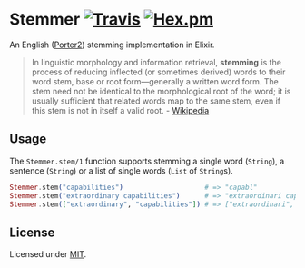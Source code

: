# Stemmer [![Travis](https://img.shields.io/travis/fredwu/stemmer.svg)](https://travis-ci.org/fredwu/stemmer) [![Hex.pm](https://img.shields.io/hexpm/v/stemmer.svg)](https://hex.pm/packages/stemmer)

An English ([Porter2](http://snowballstem.org/algorithms/english/stemmer.html)) stemming implementation in Elixir.

> In linguistic morphology and information retrieval, __stemming__ is the process of reducing inflected (or sometimes derived) words to their word stem, base or root form—generally a written word form. The stem need not be identical to the morphological root of the word; it is usually sufficient that related words map to the same stem, even if this stem is not in itself a valid root. - [Wikipedia](https://en.wikipedia.org/wiki/Stemming)

## Usage

The `Stemmer.stem/1` function supports stemming a single word (`String`), a sentence (`String`) or a list of single words (`List` of `String`s).

```elixir
Stemmer.stem("capabilities")                    # => "capabl"
Stemmer.stem("extraordinary capabilities")      # => "extraordinari capabl"
Stemmer.stem(["extraordinary", "capabilities"]) # => ["extraordinari", "capabl"]
```

## License

Licensed under [MIT](http://fredwu.mit-license.org/).
